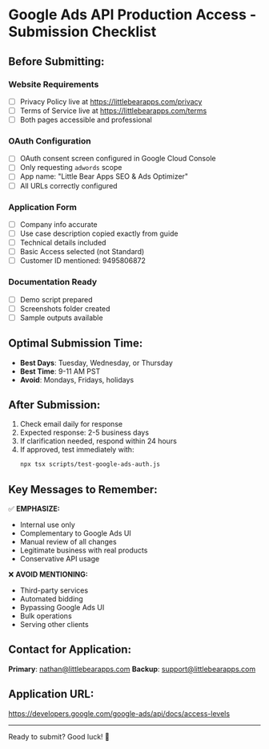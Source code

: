 # Google Ads API Production Access - Submission Checklist

## Before Submitting:

### Website Requirements
- [ ] Privacy Policy live at https://littlebearapps.com/privacy
- [ ] Terms of Service live at https://littlebearapps.com/terms
- [ ] Both pages accessible and professional

### OAuth Configuration
- [ ] OAuth consent screen configured in Google Cloud Console
- [ ] Only requesting `adwords` scope
- [ ] App name: "Little Bear Apps SEO & Ads Optimizer"
- [ ] All URLs correctly configured

### Application Form
- [ ] Company info accurate
- [ ] Use case description copied exactly from guide
- [ ] Technical details included
- [ ] Basic Access selected (not Standard)
- [ ] Customer ID mentioned: 9495806872

### Documentation Ready
- [ ] Demo script prepared
- [ ] Screenshots folder created
- [ ] Sample outputs available

## Optimal Submission Time:
- **Best Days**: Tuesday, Wednesday, or Thursday
- **Best Time**: 9-11 AM PST
- **Avoid**: Mondays, Fridays, holidays

## After Submission:
1. Check email daily for response
2. Expected response: 2-5 business days
3. If clarification needed, respond within 24 hours
4. If approved, test immediately with:
   ```bash
   npx tsx scripts/test-google-ads-auth.js
   ```

## Key Messages to Remember:
✅ **EMPHASIZE:**
- Internal use only
- Complementary to Google Ads UI
- Manual review of all changes
- Legitimate business with real products
- Conservative API usage

❌ **AVOID MENTIONING:**
- Third-party services
- Automated bidding
- Bypassing Google Ads UI
- Bulk operations
- Serving other clients

## Contact for Application:
**Primary**: nathan@littlebearapps.com
**Backup**: support@littlebearapps.com

## Application URL:
https://developers.google.com/google-ads/api/docs/access-levels

---
Ready to submit? Good luck! 🚀